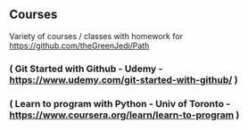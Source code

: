 
## Courses
Variety of courses / classes with homework for https://github.com/theGreenJedi/Path

### ( Git Started with Github - Udemy - https://www.udemy.com/git-started-with-github/ )

### ( Learn to program with Python - Univ of Toronto - https://www.coursera.org/learn/learn-to-program )




